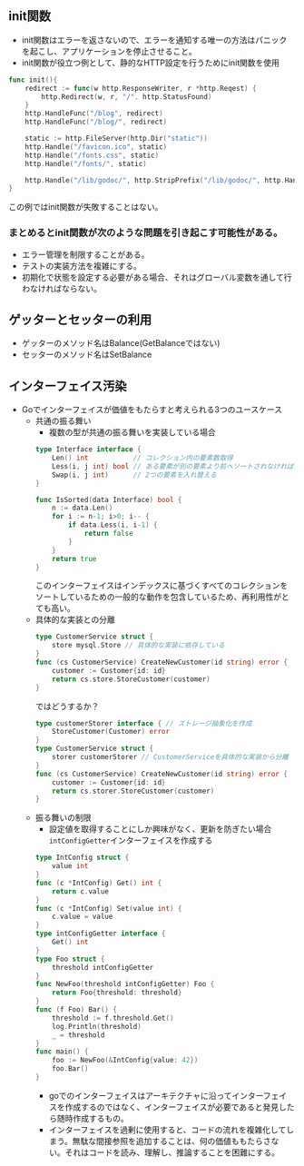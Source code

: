 ## init関数
- init関数はエラーを返さないので、エラーを通知する唯一の方法はパニックを起こし、アプリケーションを停止させること。
- init関数が役立つ例として、静的なHTTP設定を行うためにinit関数を使用
```go
func init(){
    redirect := func(w http.ResponseWriter, r *http.Reqest) {
        http.Redirect(w, r, "/". http.StatusFound)
    }
    http.HandleFunc("/blog", redirect)
    http.HandleFunc("/blog/", redirect)

    static := http.FileServer(http.Dir("static"))
    http.Handle("/favicon.ico", static)
    http.Handle("/fonts.css", static)
    http.Handle("/fonts/", static)

    http.Handle("/lib/godoc/", http.StripPrefix("/lib/godoc/", http.HandlerFunc(staticHandler)))
}
```
この例ではinit関数が失敗することはない。

### まとめるとinit関数が次のような問題を引き起こす可能性がある。
- エラー管理を制限することがある。
- テストの実装方法を複雑にする。
- 初期化で状態を設定する必要がある場合、それはグローバル変数を通して行わなければならない。

## ゲッターとセッターの利用
- ゲッターのメソッド名はBalance(GetBalanceではない)
- セッターのメソッド名はSetBalance

## インターフェイス汚染
- Goでインターフェイスが価値をもたらすと考えられる3つのユースケース
  - 共通の振る舞い
    - 複数の型が共通の振る舞いを実装している場合
    ```go
    type Interface interface {
        Len() int           // コレクション内の要素数取得
        Less(i, j int) bool // ある要素が別の要素より前へソートされなければならないか精査
        Swap(i, j int)      // 2つの要素を入れ替える
    }

    func IsSorted(data Interface) bool {
        n := data.Len()
        for i := n-1; i>0; i-- {
            if data.Less(i, i-1) {
                return false
            }
        }
        return true
    }
    ```
    このインターフェイスはインデックスに基づくすべてのコレクションをソートしているための一般的な動作を包含しているため、再利用性がとても高い。
  - 具体的な実装との分離
    ```go
    type CustomerService struct {
    	store mysql.Store // 具体的な実装に依存している
    }
    func (cs CustomerService) CreateNewCustomer(id string) error {
    	customer := Customer{id: id}
    	return cs.store.StoreCustomer(customer)
    }
    ```
    ではどうするか？
    ```go
    type customerStorer interface { // ストレージ抽象化を作成
    	StoreCustomer(Customer) error
    }
    type CustomerService struct {
    	storer customerStorer // CustomerServiceを具体的な実装から分離
    }
    func (cs CustomerService) CreateNewCustomer(id string) error {
    	customer := Customer{id: id}
    	return cs.storer.StoreCustomer(customer)
    }
    ```
  - 振る舞いの制限
    - 設定値を取得することにしか興味がなく、更新を防ぎたい場合`intConfigGetter`インターフェイスを作成する
    ```go
    type IntConfig struct {
    	value int
    }
    func (c *IntConfig) Get() int {
    	return c.value
    }
    func (c *IntConfig) Set(value int) {
    	c.value = value
    }
    type intConfigGetter interface {
	    Get() int
    }
    type Foo struct {
    	threshold intConfigGetter
    }
    func NewFoo(threshold intConfigGetter) Foo {
    	return Foo{threshold: threshold}
    }
    func (f Foo) Bar() {
    	threshold := f.threshold.Get()
    	log.Println(threshold)
    	_ = threshold
    }
    func main() {
    	foo := NewFoo(&IntConfig{value: 42})
    	foo.Bar()
    }
    ```
    - goでのインターフェイスはアーキテクチャに沿ってインターフェイスを作成するのではなく、インターフェイスが必要であると発見したら随時作成するもの。
    - インターフェイスを過剰に使用すると、コードの流れを複雑化してしまう。無駄な間接参照を追加することは、何の価値ももたらさない。それはコードを読み、理解し、推論することを困難にする。
